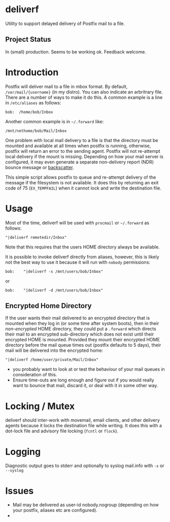 # deliverf
Utility to support delayed delivery of Postfix mail to a file.
## Project Status
In (small) production. Seems to be working ok. Feedback welcome.
# Introduction
Postfix will deliver mail to a file in mbox format. By default, `/var/mail/{username}`
(in my distro). You can also indicate an arbritrary file. There are a number of ways to make it do this. A common example is a line in `/etc/aliases` as follows:
```
bob:  /home/bob/Inbox
```
Another common example is in `~/.forward` like:
```
/mnt/nethome/bob/Mail/Inbox
```
One problem with local mail delivery to a file is that the directory must be mounted
and available at all times when postfix is running, otherwise, postfix will return
an error to the sending agent. Postfix will not re-attempt local delivery if the
mount is missing. Depending on how your mail server is configured, it may even
generate a separate non-delivery report (NDR) bounce message or [backscatter].

This simple script allows postfix to queue and re-attempt delivery of the message
if the filesystem is not available. It does this by returning an exit code of
75 (`EX_TEMPFAIL`) when it cannot lock and write the destination file.

# Usage
Most of the time, deliverf will be used with `procmail` or `~/.forward` as follows:
```
"|deliverf remotedir/Inbox"
```
Note that this requires that the users HOME directory always be available.

It is possible to invoke deliverf directly from aliases, however, this is
likely not the best way to use it because it will run with `nobody` permissions:
```
bob:    "|deliverf -s /mnt/users/bob/Inbox"
```
or
```
bob:    "|deliverf -d /mnt/users/bob/Inbox"
```
## Encrypted Home Directory
If the user wants their mail delivered to an encrypted directory that is mounted
when they log in (or some time after system boots), then in their *non-encrypted* HOME
directory, they could put a `.forward` which directs their mail to an encrypted
sub-directory which does not exist until their encrypted HOME is mounted. Provided
they mount their encrypted HOME directory before the mail queue times out (postfix defaults to 5 days),
their mail will be delivered into the encrypted home:
```
"|deliverf /home/user/private/Mail/Inbox"
```
 - you probably want to look at or test the behaviour of your mail queues in consideration
 of this.
 - Ensure time-outs are long enough and figure out if you would really want to bounce
 that mail, discard it, or deal with it in some other way.

# Locking / Mutex
deliverf should inter-work with movemail, email clients, and other delivery
agents because it locks
the destination file while writing. It does this with a dot-lock file and
advisory file locking (`fcntl` or `flock`).

# Logging
Diagnostic output goes to stderr and optionally to syslog mail.info
with `-s` or `--syslog`

# Issues
  * Mail may be delivered as user-id nobody.nogroup (depending on how your postfix, aliases etc are configured).
  * 

[backscatter]: http://en.wikipedia.org/wiki/Backscatter_(email)
